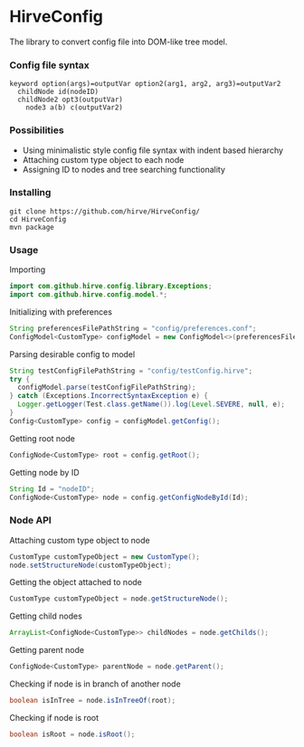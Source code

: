 # HirveConfig
The library to convert config file into DOM-like tree model.

### Config file syntax
```
keyword option(args)=outputVar option2(arg1, arg2, arg3)=outputVar2
  childNode id(nodeID)
  childNode2 opt3(outputVar)
    node3 a(b) c(outputVar2)
```

### Possibilities
- Using minimalistic style config file syntax with indent based hierarchy
- Attaching custom type object to each node
- Assigning ID to nodes and tree searching functionality

### Installing
```
git clone https://github.com/hirve/HirveConfig/
cd HirveConfig
mvn package
```

### Usage
Importing
```java
import com.github.hirve.config.library.Exceptions;
import com.github.hirve.config.model.*;
```

Initializing with preferences
```java
String preferencesFilePathString = "config/preferences.conf";
ConfigModel<CustomType> configModel = new ConfigModel<>(preferencesFilePathString);
```

Parsing desirable config to model
```java
String testConfigFilePathString = "config/testConfig.hirve";
try {
  configModel.parse(testConfigFilePathString);
} catch (Exceptions.IncorrectSyntaxException e) {
  Logger.getLogger(Test.class.getName()).log(Level.SEVERE, null, e);
}
Config<CustomType> config = configModel.getConfig();
```

Getting root node
```java
ConfigNode<CustomType> root = config.getRoot();
```

Getting node by ID
```java
String Id = "nodeID";
ConfigNode<CustomType> node = config.getConfigNodeById(Id);    
```

### Node API
Attaching custom type object to node
```java
CustomType customTypeObject = new CustomType();
node.setStructureNode(customTypeObject);
```

Getting the object attached to node
```java
CustomType customTypeObject = node.getStructureNode();
```

Getting child nodes
```java
ArrayList<ConfigNode<CustomType>> childNodes = node.getChilds();
```

Getting parent node
```java
ConfigNode<CustomType> parentNode = node.getParent();
```

Checking if node is in branch of another node
```java
boolean isInTree = node.isInTreeOf(root);
```

Checking if node is root
```java
boolean isRoot = node.isRoot();
```

